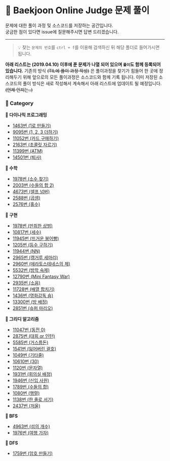 # __:balloon: Baekjoon Online Judge 문제 풀이__

문제에 대한 풀이 과정 및 소스코드를 저장하는 공간입니다.  
궁금한 점이 있다면 issue에 질문해주시면 답변 드리겠습니다.
***

> :bulb: 찾는 `문제의 번호`를 `ctrl + f`를 이용해 검색하신 뒤 해당 폴더로 들어가시면 됩니다.


__아래 리스트는 (2019.04.10) 이후에 푼 문제가 나열 되어 있으며 `풀이`도 함께 등록되어 있습니다.__
기존의 방식 ~~(TIL에 풀이 과정 작성)~~ 은 풀이과정을 찾기가 힘들어 한 곳에 정리해두기 위해 앞으로의 모든 풀이과정은 소스코드와 함께 기록 됩니다. 이미 저장된 소스코드의 풀이 방식은 새로 작성해서 계속해서 아래 리스트에 업데이트 될 예정입니다.~~(언제 인지는..)~~

### __:file_folder: Category__
__:pushpin: 다이나믹 프로그래밍__
* [1463번 (1로 만들기)](https://github.com/seungrokoh/Beakjoon_OnlineJudge/tree/master/%231463)
* [9095번 (1, 2, 3 더하기)](https://github.com/seungrokoh/Beakjoon_OnlineJudge/tree/master/%239095)
* [11052번 (카드 구매하기)](https://github.com/seungrokoh/Beakjoon_OnlineJudge/tree/master/%2311052)
* [2163번 (초콜릿 자르기)](https://github.com/seungrokoh/Beakjoon_OnlineJudge/tree/master/%232163)
* [11399번 (ATM)](https://github.com/seungrokoh/Beakjoon_OnlineJudge/tree/master/%2311399)
* [14501번 (퇴사)](https://github.com/seungrokoh/Beakjoon_OnlineJudge/tree/master/%2314501)

__:pushpin: 수학__
* [1978번 (소수 찾기)](https://github.com/seungrokoh/Beakjoon_OnlineJudge/tree/master/%231978)
* [2003번 (수들의 합 2)](https://github.com/seungrokoh/Beakjoon_OnlineJudge/tree/master/%232003)
* [4673번 (셀프 넘버)](https://github.com/seungrokoh/Beakjoon_OnlineJudge/tree/master/%234673)
* [2588번 (곱셈)](https://github.com/seungrokoh/Beakjoon_OnlineJudge/tree/master/%232588)
* [2576번 (홀수)](https://github.com/seungrokoh/Beakjoon_OnlineJudge/tree/master/%232576)

__:pushpin: 구현__
* [1978번 (만취한 상범)](https://github.com/seungrokoh/Beakjoon_OnlineJudge/tree/master/%236359)
* [10817번 (세수)](https://github.com/seungrokoh/Beakjoon_OnlineJudge/tree/master/%2310817)
* [11945번 (뜨거운 붕어빵)](https://github.com/seungrokoh/Beakjoon_OnlineJudge/tree/master/%2311945)
* [1205번 (등수 구하기)](https://github.com/seungrokoh/Beakjoon_OnlineJudge/tree/master/%231205)
* [11944번 (NN)](https://github.com/seungrokoh/Beakjoon_OnlineJudge/tree/master/%2311944)
* [2965번 (캥거루 세마리)](https://github.com/seungrokoh/Beakjoon_OnlineJudge/tree/master/%232965)
* [2960번 (에라토스테네스의 체)](https://github.com/seungrokoh/Beakjoon_OnlineJudge/tree/master/%232960)
* [5532번 (방학 숙제)](https://github.com/seungrokoh/Beakjoon_OnlineJudge/tree/master/%235532)
* [12790번 (Mini Fantasy War)](https://github.com/seungrokoh/Beakjoon_OnlineJudge/tree/master/%2312790)
* [2935번 (소음)](https://github.com/seungrokoh/Beakjoon_OnlineJudge/tree/master/%232935)
* [11728번 (배열 합치기)](https://github.com/seungrokoh/Beakjoon_OnlineJudge/tree/master/%2311728)
* [1436번 (영화감독 숌)](https://github.com/seungrokoh/Beakjoon_OnlineJudge/tree/master/%231436)
* [13300번 (방 배정)](https://github.com/seungrokoh/Beakjoon_OnlineJudge/tree/master/%2313300)
* [2851번 (슈퍼 마리오)](https://github.com/seungrokoh/Beakjoon_OnlineJudge/tree/master/%232851)

__:pushpin: 그리디 알고리즘__
* [11047번 (동전 0)](https://github.com/seungrokoh/Beakjoon_OnlineJudge/tree/master/%2311047)
* [2875번 (대회 or 인턴)](https://github.com/seungrokoh/Beakjoon_OnlineJudge/tree/master/%232875)
* [5585번 (거스름돈)](https://github.com/seungrokoh/Beakjoon_OnlineJudge/tree/master/%235585)
* [1541번 (잃어버린 괄호)](https://github.com/seungrokoh/Beakjoon_OnlineJudge/tree/master/%231541)
* [1049번 (기타줄)](https://github.com/seungrokoh/Beakjoon_OnlineJudge/tree/master/%231049)
* [10610번 (30)](https://github.com/seungrokoh/Beakjoon_OnlineJudge/tree/master/%2310610)
* [1120번 (문자열)](https://github.com/seungrokoh/Beakjoon_OnlineJudge/tree/master/%231120)
* [1931번 (회의실 배정)](https://github.com/seungrokoh/Beakjoon_OnlineJudge/tree/master/%231931)
* [1946번 (신입 사원)](https://github.com/seungrokoh/Beakjoon_OnlineJudge/tree/master/%231946)
* [1789번 (수들의 합)](https://github.com/seungrokoh/Beakjoon_OnlineJudge/tree/master/%231789)
* [1080번 (행렬)](https://github.com/seungrokoh/Beakjoon_OnlineJudge/tree/master/%231080)
* [1138번 (한 줄로 서기)](https://github.com/seungrokoh/Beakjoon_OnlineJudge/tree/master/%231138)
* [2437번 (저울)](https://github.com/seungrokoh/Beakjoon_OnlineJudge/tree/master/%232437)

__:pushpin: BFS__
* [4963번 (섬의 개수)](https://github.com/seungrokoh/Beakjoon_OnlineJudge/tree/master/%234963)
* [1976번 (여행 가자)](https://github.com/seungrokoh/Beakjoon_OnlineJudge/tree/master/%231976)

__:pushpin: DFS__
* [1759번 (암호 만들기)](https://github.com/seungrokoh/Beakjoon_OnlineJudge/tree/master/%231759)
